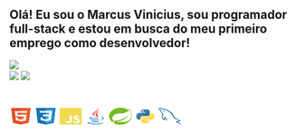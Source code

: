 ## Olá! Eu sou o Marcus Vinicius, sou programador full-stack e estou em busca do meu primeiro emprego como desenvolvedor!
<div align="center">
  <a href="https://github.com/marcussviniciuss">
</div>
<div> 
  <a href="https://www.linkedin.com/in/marcus-vin%C3%ADcius-267756219/" target="_blank"><img src="https://img.shields.io/badge/-LinkedIn-%230077B5?style=for-the-badge&logo=linkedin&logoColor=white" target="_blank"></a> 
</div>

<div>
<source
  srcset="https://github-readme-stats.vercel.app/api?username=marcussviniciuss&show_icons=true&theme=radical"  
/>
<img src="https://github-readme-stats.vercel.app/api?username=marcussviniciuss&show_icons=true&theme=radical">
<img src="https://github-readme-stats.vercel.app/api/top-langs/?username=marcussviniciuss&layout=compact&theme=radical">
</div>

## 
<div style="display: inline_block"><br>
  <img align="center" alt="Marcus-HTML" height="30" width="40" src="https://raw.githubusercontent.com/devicons/devicon/master/icons/html5/html5-original.svg">
  <img align="center" alt="Marcus-CSS" height="30" width="40" src="https://raw.githubusercontent.com/devicons/devicon/master/icons/css3/css3-original.svg">
  <img align="center" alt="Marcus-Js" height="30" width="40" src="https://raw.githubusercontent.com/devicons/devicon/master/icons/javascript/javascript-plain.svg">
  <img align="center" alt="Marcus-Java" height="30" width="40" src="https://github.com/devicons/devicon/blob/master/icons/java/java-original.svg">
  <img align="center" alt="Marcus-Spring" height="30" width="40" src="https://github.com/devicons/devicon/blob/master/icons/spring/spring-original.svg">
  <img align="center" alt="Marcus-Python" height="30" width="40" src="https://raw.githubusercontent.com/devicons/devicon/master/icons/python/python-original.svg">
  <img align="center" alt="Marcus-mysql" height="30" width="40" src="https://github.com/devicons/devicon/blob/master/icons/mysql/mysql-original.svg">
  
  
</div>
